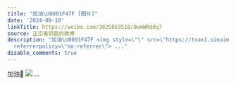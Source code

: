 ```yaml
---
title: "加油\U0001F47F [图片]"
date: '2024-09-10'
linkTitle: https://weibo.com/3825863518/OwmWRddq7
source: 正宗毒奶菇的微博
description: "加油\U0001F47F <img style=\"\" src=\"https://tvax1.sinaimg.cn/large/e40a0b5egy1htiveavu5bj20zo256qv5.jpg\"
  referrerpolicy=\"no-referrer\"> ..."
disable_comments: true
---
```

加油👿 <img style="" src="https://tvax1.sinaimg.cn/large/e40a0b5egy1htiveavu5bj20zo256qv5.jpg" referrerpolicy="no-referrer"> ...